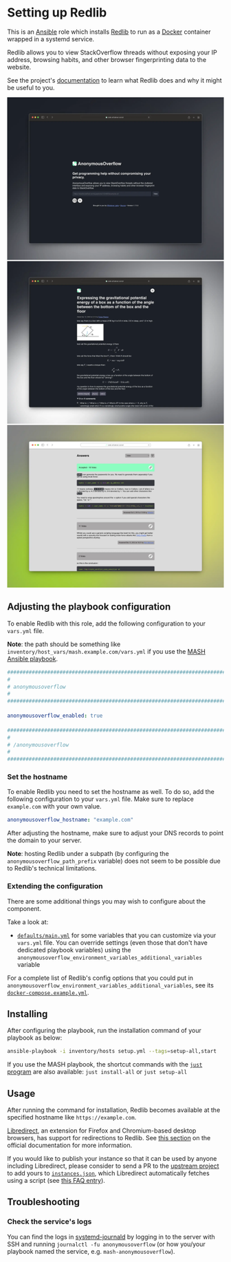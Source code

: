 <!--
SPDX-FileCopyrightText: 2020 - 2024 MDAD project contributors
SPDX-FileCopyrightText: 2020 - 2024 Slavi Pantaleev
SPDX-FileCopyrightText: 2020 Aaron Raimist
SPDX-FileCopyrightText: 2020 Chris van Dijk
SPDX-FileCopyrightText: 2020 Dominik Zajac
SPDX-FileCopyrightText: 2020 Mickaël Cornière
SPDX-FileCopyrightText: 2022 François Darveau
SPDX-FileCopyrightText: 2022 Julian Foad
SPDX-FileCopyrightText: 2022 Warren Bailey
SPDX-FileCopyrightText: 2023 Antonis Christofides
SPDX-FileCopyrightText: 2023 Felix Stupp
SPDX-FileCopyrightText: 2023 Pierre 'McFly' Marty
SPDX-FileCopyrightText: 2024 - 2025 Suguru Hirahara

SPDX-License-Identifier: AGPL-3.0-or-later
-->

# Setting up Redlib

This is an [Ansible](https://www.ansible.com/) role which installs [Redlib](https://github.com/httpjamesm/Redlib) to run as a [Docker](https://www.docker.com/) container wrapped in a systemd service.

Redlib allows you to view StackOverflow threads without exposing your IP address, browsing habits, and other browser fingerprinting data to the website.

See the project's [documentation](https://github.com/httpjamesm/Redlib/blob/main/README.md) to learn what Redlib does and why it might be useful to you.

[<img src="assets/home_dark.webp" title="Home screen in dark mode" width="600">](assets/home_dark.webp) [<img src="assets/question_dark.webp" title="Question in dark mode" width="600">](assets/question_dark.webp) [<img src="assets/answers_light.webp" title="Answer in light mode" width="600">](assets/answers_light.webp)

## Adjusting the playbook configuration

To enable Redlib with this role, add the following configuration to your `vars.yml` file.

**Note**: the path should be something like `inventory/host_vars/mash.example.com/vars.yml` if you use the [MASH Ansible playbook](https://github.com/mother-of-all-self-hosting/mash-playbook).

```yaml
########################################################################
#                                                                      #
# anonymousoverflow                                                    #
#                                                                      #
########################################################################

anonymousoverflow_enabled: true

########################################################################
#                                                                      #
# /anonymousoverflow                                                   #
#                                                                      #
########################################################################
```

### Set the hostname

To enable Redlib you need to set the hostname as well. To do so, add the following configuration to your `vars.yml` file. Make sure to replace `example.com` with your own value.

```yaml
anonymousoverflow_hostname: "example.com"
```

After adjusting the hostname, make sure to adjust your DNS records to point the domain to your server.

**Note**: hosting Redlib under a subpath (by configuring the `anonymousoverflow_path_prefix` variable) does not seem to be possible due to Redlib's technical limitations.

### Extending the configuration

There are some additional things you may wish to configure about the component.

Take a look at:

- [`defaults/main.yml`](../defaults/main.yml) for some variables that you can customize via your `vars.yml` file. You can override settings (even those that don't have dedicated playbook variables) using the `anonymousoverflow_environment_variables_additional_variables` variable

For a complete list of Redlib's config options that you could put in `anonymousoverflow_environment_variables_additional_variables`, see its [`docker-compose.example.yml`](https://github.com/httpjamesm/Redlib/blob/main/docker-compose.example.yml).

## Installing

After configuring the playbook, run the installation command of your playbook as below:

```sh
ansible-playbook -i inventory/hosts setup.yml --tags=setup-all,start
```

If you use the MASH playbook, the shortcut commands with the [`just` program](https://github.com/mother-of-all-self-hosting/mash-playbook/blob/main/docs/just.md) are also available: `just install-all` or `just setup-all`

## Usage

After running the command for installation, Redlib becomes available at the specified hostname like `https://example.com`.

[Libredirect](https://libredirect.github.io/), an extension for Firefox and Chromium-based desktop browsers, has support for redirections to Redlib. See [this section](https://github.com/httpjamesm/Redlib/blob/main/README.md#how-to-make-stack-overflow-links-take-you-to-anonymousoverflow-automatically) on the official documentation for more information.

If you would like to publish your instance so that it can be used by anyone including Libredirect, please consider to send a PR to the [upstream project](https://github.com/httpjamesm/Redlib) to add yours to [`instances.json`](https://github.com/httpjamesm/Redlib/blob/main/instances.json), which Libredirect automatically fetches using a script (see [this FAQ entry](https://libredirect.github.io/faq.html#where_the_hell_are_those_instances_coming_from)).

## Troubleshooting

### Check the service's logs

You can find the logs in [systemd-journald](https://www.freedesktop.org/software/systemd/man/systemd-journald.service.html) by logging in to the server with SSH and running `journalctl -fu anonymousoverflow` (or how you/your playbook named the service, e.g. `mash-anonymousoverflow`).
